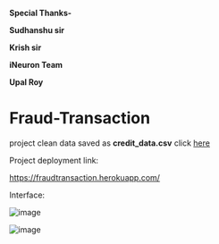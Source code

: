 **Special Thanks-**

**Sudhanshu sir**

**Krish sir**

**iNeuron Team**

**Upal Roy**



# Fraud-Transaction

project clean data saved as **credit_data.csv** click [here](https://drive.google.com/drive/folders/1-P0kYkKWe25HEVR41mB1lsSZeYi9wAKC)

Project deployment link:

https://fraudtransaction.herokuapp.com/

Interface:

![image](https://user-images.githubusercontent.com/62297646/137868382-519d7e98-6a83-4467-a084-7b6c0c691d98.png)


![image](https://user-images.githubusercontent.com/62297646/137868202-041fe2ef-362d-49a9-a01d-caf34daff1a9.png)





